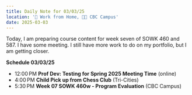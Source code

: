```yaml
---
title: Daily Note for 03/03/25
location: '🏡 Work from Home, 🌃🏫 CBC Campus'
date: 2025-03-03
---
```

Today, I am preparing course content for week seven of SOWK 460 and 587. I have some meeting. I still have more work to do on my portfolio, but I am getting closer.

**Schedule 03/03/25**
- 12:00 PM **Prof Dev: Testing for Spring 2025 Meeting Time** (online)
- 4:00 PM **Child Pick up from Chess Club** (Tri-Cities)
- 5:30 PM **Week 07 SOWK 460w - Program Evaluation** (CBC Campus)